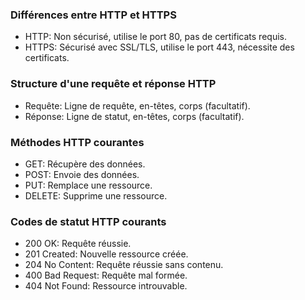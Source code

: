 ### Différences entre HTTP et HTTPS

- HTTP: Non sécurisé, utilise le port 80, pas de certificats requis.
- HTTPS: Sécurisé avec SSL/TLS, utilise le port 443, nécessite des certificats.

### Structure d'une requête et réponse HTTP

- Requête: Ligne de requête, en-têtes, corps (facultatif).
- Réponse: Ligne de statut, en-têtes, corps (facultatif).

### Méthodes HTTP courantes

- GET: Récupère des données.
- POST: Envoie des données.
- PUT: Remplace une ressource.
- DELETE: Supprime une ressource.

### Codes de statut HTTP courants

- 200 OK: Requête réussie.
- 201 Created: Nouvelle ressource créée.
- 204 No Content: Requête réussie sans contenu.
- 400 Bad Request: Requête mal formée.
- 404 Not Found: Ressource introuvable.
